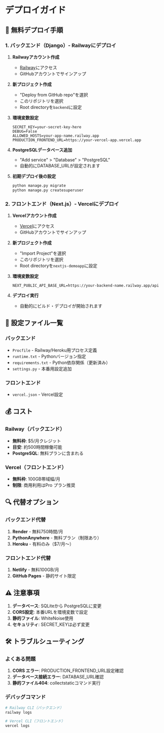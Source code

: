 # デプロイガイド

## 🚀 無料デプロイ手順

### 1. バックエンド（Django）- Railwayにデプロイ

1. **Railwayアカウント作成**
   - [Railway](https://railway.app/)にアクセス
   - GitHubアカウントでサインアップ

2. **新プロジェクト作成**
   - "Deploy from GitHub repo"を選択
   - このリポジトリを選択
   - Root directoryを`backend`に設定

3. **環境変数設定**
   ```
   SECRET_KEY=your-secret-key-here
   DEBUG=False
   ALLOWED_HOSTS=your-app-name.railway.app
   PRODUCTION_FRONTEND_URL=https://your-vercel-app.vercel.app
   ```

4. **PostgreSQLデータベース追加**
   - "Add service" > "Database" > "PostgreSQL"
   - 自動的にDATABASE_URLが設定されます

5. **初期デプロイ後の設定**
   ```bash
   python manage.py migrate
   python manage.py createsuperuser
   ```

### 2. フロントエンド（Next.js）- Vercelにデプロイ

1. **Vercelアカウント作成**
   - [Vercel](https://vercel.com/)にアクセス
   - GitHubアカウントでサインアップ

2. **新プロジェクト作成**
   - "Import Project"を選択
   - このリポジトリを選択
   - Root directoryを`nextjs-demoapp`に設定

3. **環境変数設定**
   ```
   NEXT_PUBLIC_API_BASE_URL=https://your-backend-name.railway.app/api
   ```

4. **デプロイ実行**
   - 自動的にビルド・デプロイが開始されます

## 🔧 設定ファイル一覧

### バックエンド
- `Procfile` - Railway/Heroku用プロセス定義
- `runtime.txt` - Pythonバージョン指定
- `requirements.txt` - Python依存関係（更新済み）
- `settings.py` - 本番用設定追加

### フロントエンド
- `vercel.json` - Vercel設定

## 💰 コスト

### Railway（バックエンド）
- **無料枠**: $5/月クレジット
- **目安**: 約500時間稼働可能
- **PostgreSQL**: 無料プランに含まれる

### Vercel（フロントエンド）
- **無料枠**: 100GB帯域幅/月
- **制限**: 商用利用はPro プラン推奨

## 🔍 代替オプション

### バックエンド代替
1. **Render** - 無料750時間/月
2. **PythonAnywhere** - 無料プラン（制限あり）
3. **Heroku** - 有料のみ（$7/月〜）

### フロントエンド代替
1. **Netlify** - 無料100GB/月
2. **GitHub Pages** - 静的サイト限定

## ⚠️ 注意事項

1. **データベース**: SQLiteから PostgreSQLに変更
2. **CORS設定**: 本番URLを環境変数で設定
3. **静的ファイル**: WhiteNoise使用
4. **セキュリティ**: SECRET_KEYは必ず変更

## 🛠️ トラブルシューティング

### よくある問題
1. **CORS エラー**: PRODUCTION_FRONTEND_URL設定確認
2. **データベース接続エラー**: DATABASE_URL確認
3. **静的ファイル404**: collectstaticコマンド実行

### デバッグコマンド
```bash
# Railway CLI（バックエンド）
railway logs

# Vercel CLI（フロントエンド）
vercel logs
```
